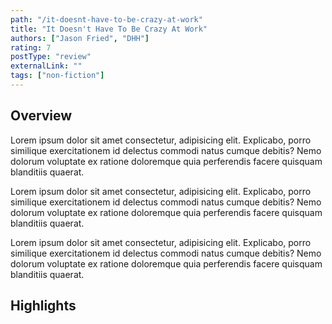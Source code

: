 ```yaml
---
path: "/it-doesnt-have-to-be-crazy-at-work"
title: "It Doesn't Have To Be Crazy At Work"
authors: ["Jason Fried", "DHH"]
rating: 7
postType: "review"
externalLink: ""
tags: ["non-fiction"]
---
```


## Overview
Lorem ipsum dolor sit amet consectetur, adipisicing elit. Explicabo, porro similique exercitationem id delectus commodi natus cumque debitis? Nemo dolorum voluptate ex ratione doloremque quia perferendis facere quisquam blanditiis quaerat.

Lorem ipsum dolor sit amet consectetur, adipisicing elit. Explicabo, porro similique exercitationem id delectus commodi natus cumque debitis? Nemo dolorum voluptate ex ratione doloremque quia perferendis facere quisquam blanditiis quaerat.

Lorem ipsum dolor sit amet consectetur, adipisicing elit. Explicabo, porro similique exercitationem id delectus commodi natus cumque debitis? Nemo dolorum voluptate ex ratione doloremque quia perferendis facere quisquam blanditiis quaerat.

## Highlights
